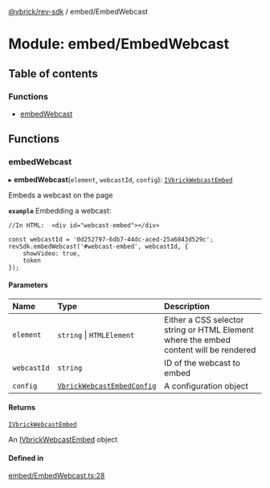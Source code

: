 [@vbrick/rev-sdk](../README.md) / embed/EmbedWebcast

# Module: embed/EmbedWebcast

## Table of contents

### Functions

- [embedWebcast](embed_EmbedWebcast.md#embedwebcast)

## Functions

### embedWebcast

▸ **embedWebcast**(`element`, `webcastId`, `config`): [`IVbrickWebcastEmbed`](../interfaces/embed_IVbrickApi.IVbrickWebcastEmbed.md)

Embeds a webcast on the page

**`example`**
Embedding a webcast:
```
//In HTML:  <div id="webcast-embed"></div>

const webcastId = '0d252797-6db7-44dc-aced-25a6843d529c';
revSdk.embedWebcast('#webcast-embed', webcastId, {
    showVideo: true,
    token
});
```

#### Parameters

| Name | Type | Description |
| :------ | :------ | :------ |
| `element` | `string` \| `HTMLElement` | Either a CSS selector string or HTML Element where the embed content will be rendered |
| `webcastId` | `string` | ID of the webcast to embed |
| `config` | [`VbrickWebcastEmbedConfig`](../interfaces/embed_VbrickEmbedConfig.VbrickWebcastEmbedConfig.md) | A configuration object |

#### Returns

[`IVbrickWebcastEmbed`](../interfaces/embed_IVbrickApi.IVbrickWebcastEmbed.md)

An [IVbrickWebcastEmbed](../interfaces/embed_IVbrickApi.IVbrickWebcastEmbed.md) object

#### Defined in

[embed/EmbedWebcast.ts:28](https://github.com/vbrick/rev-sdk-js/blob/3d1ae49/src/embed/EmbedWebcast.ts#L28)
